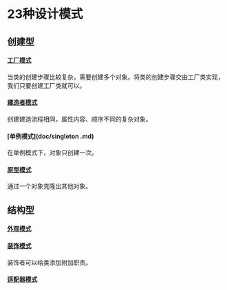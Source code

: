 # 23种设计模式   

## 创建型

#### [工厂模式](doc/FactoryPattern.md)   

当类的创建步骤比较复杂，需要创建多个对象。将类的创建步骤交由工厂类实现，我们只要创建工厂类就可以。

#### [建造者模式](doc/Build.md)   

创建建造流程相同，属性内容、顺序不同的复杂对象。

#### [单例模式](doc/singleton .md)

在单例模式下，对象只创建一次。

#### [原型模式](doc/prototype.md)  

通过一个对象克隆出其他对象。

## 结构型

#### [外观模式](doc/facade.md)     

#### [装饰模式](doc/decorator.md)

装饰者可以给类添加附加职责。

#### [适配器模式](doc/)   



